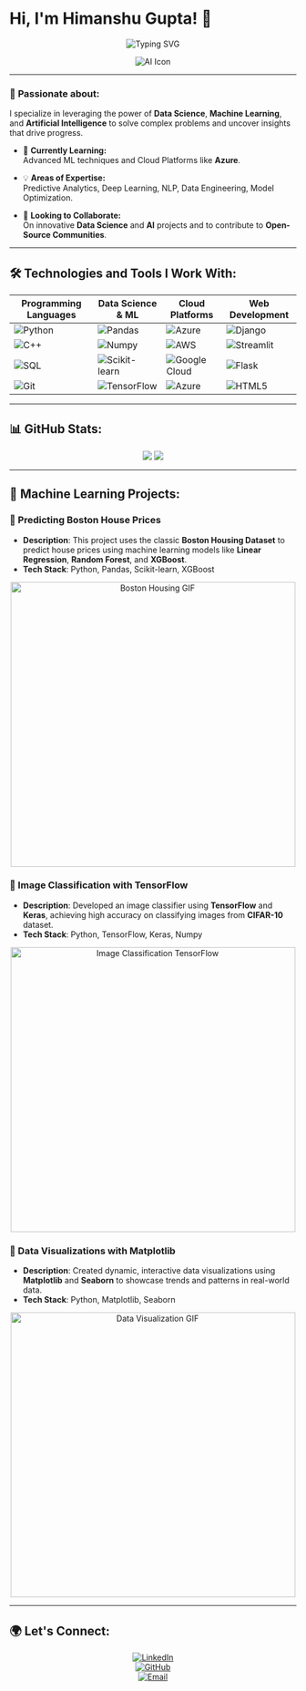# Hi, I'm Himanshu Gupta! 👋

<p align="center">
  <img src="https://readme-typing-svg.demolab.com?font=Fira+Code&size=28&duration=4000&pause=1000&color=16F70A&background=000000&center=true&vCenter=true&width=600&lines=Hi,+I'm+Himanshu+Gupta!+👋;Data+Scientist+%7C+ML+Enthusiast+%7C+AI+Explorer;Let's+build+the+future+together!" alt="Typing SVG">
</p>

<p align="center">
  <img src="https://img.icons8.com/dusk/64/000000/artificial-intelligence.png" alt="AI Icon"/>
</p>

---

### 👀 **Passionate about:**
I specialize in leveraging the power of **Data Science**, **Machine Learning**, and **Artificial Intelligence** to solve complex problems and uncover insights that drive progress.

- 🌱 **Currently Learning:**  
  Advanced ML techniques and Cloud Platforms like **Azure**.
  
- 💡 **Areas of Expertise:**  
  Predictive Analytics, Deep Learning, NLP, Data Engineering, Model Optimization.

- 🤝 **Looking to Collaborate:**  
  On innovative **Data Science** and **AI** projects and to contribute to **Open-Source Communities**.

---

## 🛠️ **Technologies and Tools I Work With:**

<div align="center">
  
| **Programming Languages** | **Data Science & ML** | **Cloud Platforms** | **Web Development** |
| ------------------------ | ------------------ | ------------------ | ------------------- |
| ![Python](https://img.icons8.com/nolan/64/python.png) | ![Pandas](https://upload.wikimedia.org/wikipedia/commons/thumb/e/02/Pandas_logo.svg/1200px-Pandas_logo.svg.png) | ![Azure](https://img.icons8.com/color/64/000000/azure-1.png) | ![Django](https://img.icons8.com/external-tal-revivo-shadow-tal-revivo/64/000000/external-django-an-open-source-web-application-framework-written-in-python-logo-shadow-tal-revivo.png) |
| ![C++](https://img.icons8.com/ultraviolet/64/000000/c-plus-plus.png) | ![Numpy](https://img.icons8.com/color/64/000000/numpy.png) | ![AWS](https://img.icons8.com/color/64/000000/amazon-web-services.png) | ![Streamlit](https://img.icons8.com/external-tal-revivo-color-tal-revivo/64/000000/external-streamlit-an-open-source-app-framework-in-python-logo-color-tal-revivo.png) |
| ![SQL](https://img.icons8.com/color/64/000000/sql.png) | ![Scikit-learn](https://img.icons8.com/external-tal-revivo-color-tal-revivo/64/000000/external-scikit-learn-is-a-free-software-machine-learning-library-for-python-programming-logo-color-tal-revivo.png) | ![Google Cloud](https://img.icons8.com/color/64/000000/google-cloud.png) | ![Flask](https://img.icons8.com/nolan/64/flask.png) |
| ![Git](https://img.icons8.com/nolan/64/git.png) | ![TensorFlow](https://img.icons8.com/color/64/000000/tensorflow.png) | ![Azure](https://img.icons8.com/color/64/000000/azure-1.png) | ![HTML5](https://img.icons8.com/color/64/000000/html-5.png) |

</div>

---

## 📊 **GitHub Stats**:

<div align="center">
  <img src="http://github-profile-summary-cards.vercel.app/api/cards/stats?username=Himansh9532&theme=radical" />
  <img src="http://github-profile-summary-cards.vercel.app/api/cards/productive-time?username=Himansh9532&theme=radical&utcOffset=8" />
</div>

---

## 🎥 **Machine Learning Projects**:

### 🔹 Predicting Boston House Prices
  - **Description**: This project uses the classic **Boston Housing Dataset** to predict house prices using machine learning models like **Linear Regression**, **Random Forest**, and **XGBoost**.  
  - **Tech Stack**: Python, Pandas, Scikit-learn, XGBoost  
  <p align="center">
    <img src="https://media.giphy.com/media/WUq1cg9K7uzHa/giphy.gif" alt="Boston Housing GIF" width="500"/>
  </p>

### 🔹 Image Classification with TensorFlow
  - **Description**: Developed an image classifier using **TensorFlow** and **Keras**, achieving high accuracy on classifying images from **CIFAR-10** dataset.  
  - **Tech Stack**: Python, TensorFlow, Keras, Numpy  
  <p align="center">
    <img src="https://media.giphy.com/media/fQZX2aoRC1Tqw/giphy.gif" alt="Image Classification TensorFlow" width="500"/>
  </p>

### 🔹 Data Visualizations with Matplotlib
  - **Description**: Created dynamic, interactive data visualizations using **Matplotlib** and **Seaborn** to showcase trends and patterns in real-world data.  
  - **Tech Stack**: Python, Matplotlib, Seaborn  
  <p align="center">
    <img src="https://media.giphy.com/media/xT1R9XwkMNYX7Xepb2/giphy.gif" alt="Data Visualization GIF" width="500"/>
  </p>

---

## 🌍 **Let's Connect:**

<div align="center">
  
  [![LinkedIn](https://img.shields.io/badge/-LinkedIn-0077B5?logo=linkedin&logoColor=white&style=flat)](https://www.linkedin.com/in/himanshugupta9532/)  
  [![GitHub](https://img.shields.io/badge/-GitHub-333333?logo=github&logoColor=white&style=flat)](https://github.com/Himansh9532)  
  [![Email](https://img.shields.io/badge/Email-D14836?logo=gmail&logoColor=white&style=flat)](mailto:himanshugupta95326@gmail.com)

</div>
